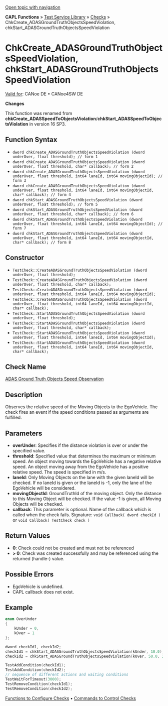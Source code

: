 [Open topic with navigation](../../../../../CANoeDEFamily.htm#Topics/CAPLFunctions/Test/Functions/CAPLfunctionChkCreateADASGroundTruthObjectsSpeedViolation.md)

**CAPL Functions** » [Test Service Library](../CAPLfunctionsTSLOverview.md) » [Checks](../CAPLfunctionsTSLCheckOverview.md) » ChkCreate_ADASGroundTruthObjectsSpeedViolation, chkStart_ADASGroundTruthObjectsSpeedViolation

# ChkCreate_ADASGroundTruthObjectsSpeedViolation, chkStart_ADASGroundTruthObjectsSpeedViolation

[Valid for](../../../Shared/FeatureAvailability.md): CANoe DE • CANoe4SW DE

**Changes**

This function was renamed from **chkCreate_ADASSpeedToObjectsViolation**/**chkStart_ADASSpeedToObjectsViolation** in version 16 SP3.

## Function Syntax

- `dword chkCreate_ADASGroundTruthObjectsSpeedViolation (dword underOver, float threshold); // form 1`
- `dword chkCreate_ADASGroundTruthObjectsSpeedViolation (dword underOver, float threshold, char* callback); // form 2`
- `dword chkCreate_ADASGroundTruthObjectsSpeedViolation (dword underOver, float threshold, int64 laneId, int64 movingObjectId); // form 3`
- `dword chkCreate_ADASGroundTruthObjectsSpeedViolation (dword underOver, float threshold, int64 laneId, int64 movingObjectId, char* callback); // form 4`
- `dword chkStart_ADASGroundTruthObjectsSpeedViolation (dword underOver, float threshold); // form 5`
- `dword chkStart_ADASGroundTruthObjectsSpeedViolation (dword underOver, float threshold, char* callback); // form 6`
- `dword chkStart_ADASGroundTruthObjectsSpeedViolation (dword underOver, float threshold, int64 laneId, int64 movingObjectId); // form 7`
- `dword chkStart_ADASGroundTruthObjectsSpeedViolation (dword underOver, float threshold, int64 laneId, int64 movingObjectId, char* callback); // form 8`

## Constructor

- `TestCheck::CreateADASGroundTruthObjectsSpeedViolation (dword underOver, float threshold);`
- `TestCheck::CreateADASGroundTruthObjectsSpeedViolation (dword underOver, float threshold, char* callback);`
- `TestCheck::CreateADASGroundTruthObjectsSpeedViolation (dword underOver, float threshold, int64 laneId, int64 movingObjectId);`
- `TestCheck::CreateADASGroundTruthObjectsSpeedViolation (dword underOver, float threshold, int64 laneId, int64 movingObjectId, char* callback);`
- `TestCheck::StartADASGroundTruthObjectsSpeedViolation (dword underOver, float threshold);`
- `TestCheck::StartADASGroundTruthObjectsSpeedViolation (dword underOver, float threshold, char* callback);`
- `TestCheck::StartADASGroundTruthObjectsSpeedViolation (dword underOver, float threshold, int64 laneId, int64 movingObjectId);`
- `TestCheck::StartADASGroundTruthObjectsSpeedViolation (dword underOver, float threshold, int64 laneId, int64 movingObjectId, char* callback);`

## Check Name

[ADAS Ground Truth Objects Speed Observation](../../../TestCommands/CheckDescriptions/CDADASGroundTruthObjectsSpeedObservation.md)

## Description

Observes the relative speed of the Moving Objects to the EgoVehicle. The check fires an event if the speed conditions passed as arguments are fulfilled.

## Parameters

- **overUnder**: Specifies if the distance violation is over or under the specified value.
- **threshold**: Specified value that determines the maximum or minimum speed. An object moving towards the EgoVehicle has a negative relative speed. An object moving away from the EgoVehicle has a positive relative speed. The speed is specified in m/s.
- **laneId**: Only Moving Objects on the lane with the given laneId will be checked. If no laneId is given or the laneId is -1, only the lane of the EgoVehicle will be considered.
- **movingObjectId**: GroundTruthId of the moving object. Only the distance to this Moving Object will be checked. If the value -1 is given, all Moving Objects will be checked.
- **callback**: This parameter is optional. Name of the callback which is called when the check fails. Signature: `void Callback( dword checkId )` or `void Callback( TestCheck check )`

## Return Values

- **0**: Check could not be created and must not be referenced
- **> 0**: Check was created successfully and may be referenced using the returned (handle-) value.

## Possible Errors

- EgoVehicle is undefined.
- CAPL callback does not exist.

## Example

```c
enum OverUnder
{
    kUnder = 0,
    kOver = 1
};

dword checkId1, checkId2;
checkId1 = chkStart_ADASGroundTruthObjectsSpeedViolation(kUnder, 10.0); // relative speed under 10 m/s to EgoVehicle of any Moving Object will trigger the check
checkId2 = chkStart_ADASGroundTruthObjectsSpeedViolation(kOver, 50.0, 2, 100); // relative speed over 50 m/s from EgoVehicle to Moving Object with ID 100 on lane with ID 2 will trigger the check

TestAddCondition(checkId1);
TestAddCondition(checkId2);
// sequence of different actions and waiting conditions
TestWaitForTimeout(3000);
TestRemoveCondition(checkId1);
TestRemoveCondition(checkId2);
```

[Functions to Configure Checks](../CAPLfunctionsTSLConfigurationFunctions.md) • [Commands to Control Checks](../CAPLfunctionsTSLCheckControlCommands.md)
